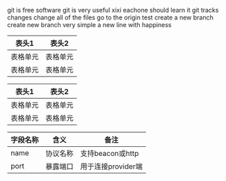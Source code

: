 git is free software
git is very useful xixi
eachone should learn it
git tracks changes
change all of the files
go to the origin test
create a new branch
create new branch very simple
a new line with happiness

表头1  | 表头2|
--------- | --------|
表格单元  | 表格单元 |
表格单元  | 表格单元 |
 
| 表头1  | 表头2|
| ---------- | -----------|
| 表格单元   | 表格单元   |
| 表格单元   | 表格单元   |

字段名称 | 含义 | 备注|
---------- | ----------- | ---------|
name | 协议名称 | 支持beacon或http |
port | 暴露端口 | 用于连接provider端 |
